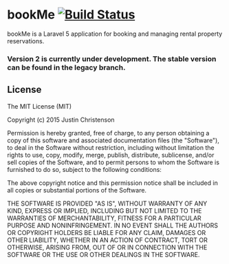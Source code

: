 # bookMe [![Build Status](https://travis-ci.org/justincdotme/bookme.svg?branch=development)](https://travis-ci.org/justincdotme/bookme)

 bookMe is a Laravel 5 application for booking and managing rental property reservations. 
 
### Version 2 is currently under development. The stable version can be found in the legacy branch.
     

## License

 The MIT License (MIT)
 
 Copyright (c) 2015 Justin Christenson
 
 Permission is hereby granted, free of charge, to any person obtaining a copy
 of this software and associated documentation files (the "Software"), to deal
 in the Software without restriction, including without limitation the rights
 to use, copy, modify, merge, publish, distribute, sublicense, and/or sell
 copies of the Software, and to permit persons to whom the Software is
 furnished to do so, subject to the following conditions:
 
 The above copyright notice and this permission notice shall be included in
 all copies or substantial portions of the Software.
 
 THE SOFTWARE IS PROVIDED "AS IS", WITHOUT WARRANTY OF ANY KIND, EXPRESS OR
 IMPLIED, INCLUDING BUT NOT LIMITED TO THE WARRANTIES OF MERCHANTABILITY,
 FITNESS FOR A PARTICULAR PURPOSE AND NONINFRINGEMENT. IN NO EVENT SHALL THE
 AUTHORS OR COPYRIGHT HOLDERS BE LIABLE FOR ANY CLAIM, DAMAGES OR OTHER
 LIABILITY, WHETHER IN AN ACTION OF CONTRACT, TORT OR OTHERWISE, ARISING FROM,
 OUT OF OR IN CONNECTION WITH THE SOFTWARE OR THE USE OR OTHER DEALINGS IN
 THE SOFTWARE.
